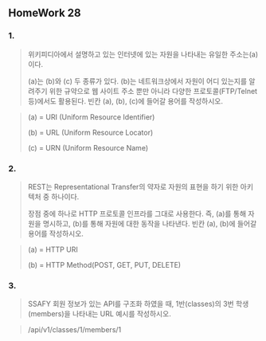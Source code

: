 ## HomeWork 28

### 1. 

> 위키피디아에서 설명하고 있는 인터넷에 있는 자원을 나타내는 유일한 주소는(a)이다.
>
>  (a)는 (b)와 (c) 두 종류가 있다. (b)는 네트워크상에서 자원이 어디 있는지를 알려주기 위한 규약으로 웹 사이트 주소 뿐만 아니라 다양한 프로토콜(FTP/Telnet 등)에서도 활용된다. 빈칸 (a), (b), (c)에 들어갈 용어를 작성하시오.

> (a) = URI (Uniform Resource Identifier)
>
> (b) = URL (Uniform Resource Locator)
>
> (c) = URN (Uniform Resource Name)



### 2. 

> REST는 Representational Transfer의 약자로 자원의 표현을 하기 위한 아키텍처 중 하나이다. 
>
> 장점 중에 하나로 HTTP 프로토콜 인프라를 그대로 사용한다. 즉, (a)를 통해 자원을 명시하고, (b)를 통해 자원에 대한 동작을 나타낸다. 빈칸 (a), (b)에 들어갈 용어를 작성하시오.

> (a) = HTTP URI
>
> (b) = HTTP Method(POST, GET, PUT, DELETE)



### 3. 

> SSAFY 회원 정보가 있는 API를 구조화 하였을 때, 1반(classes)의 3번 학생(members)을 나타내는 URL 예시를 작성하시오.

> /api/v1/classes/1/members/1